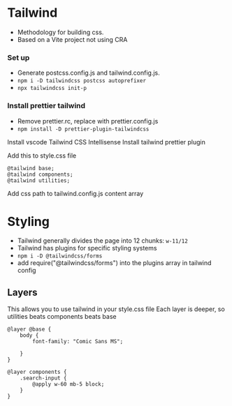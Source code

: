 # Tailwind
- Methodology for building css.
- Based on a Vite project not using CRA

### Set up
- Generate postcss.config.js and tailwind.config.js.
- `npm i -D tailwindcss postcss autoprefixer`
- `npx tailwindcss init-p`


### Install prettier tailwind
- Remove prettier.rc, replace with prettier.config.js
- `npm install -D prettier-plugin-tailwindcss`

Install vscode Tailwind CSS Intellisense
Install tailwind prettier plugin

Add this to style.css file
```
@tailwind base;
@tailwind components;
@tailwind utilities;
```
Add css path to tailwind.config.js content array

# Styling
- Tailwind generally divides the page into 12 chunks: `w-11/12`
- Tailwind has plugins for specific styling systems
- `npm i -D @tailwindcss/forms`
- add require("@tailwindcss/forms") into the plugins array in tailwind config

## Layers
This allows you to use tailwind in your style.css file
Each layer is deeper, so utilities beats components beats base
```
@layer @base {
    body {
        font-family: "Comic Sans MS";

    }
}
```
```
@layer components {
    .search-input {
        @apply w-60 mb-5 block;
    }
}
```